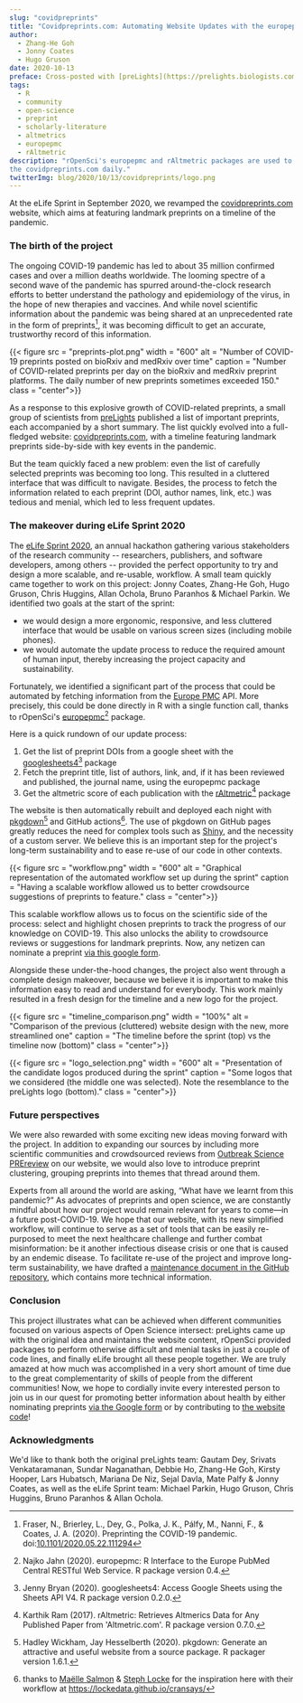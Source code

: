 ```yaml
---
slug: "covidpreprints"
title: "Covidpreprints.com: Automating Website Updates with the europepmc and rAltmetric Packages"
author:
  - Zhang-He Goh
  - Jonny Coates
  - Hugo Gruson
date: 2020-10-13
preface: Cross-posted with [preLights](https://prelights.biologists.com/)
tags:
  - R
  - community
  - open-science
  - preprint
  - scholarly-literature
  - altmetrics
  - europepmc
  - rAltmetric
description: "rOpenSci's europepmc and rAltmetric packages are used to auto-update
the covidpreprints.com daily."
twitterImg: blog/2020/10/13/covidpreprints/logo.png
---
```


At the eLife Sprint in September 2020, we revamped the [covidpreprints.com](https://covidpreprints.com/) website, which aims at featuring landmark preprints on a timeline of the pandemic. 
 
### The birth of the project

The ongoing COVID-19 pandemic has led to about 35 million confirmed cases and over a million deaths worldwide. The looming spectre of a second wave of the pandemic has spurred around-the-clock research efforts to better understand the pathology and epidemiology of the virus, in the hope of new therapies and vaccines.
And while novel scientific information about the pandemic was being shared at an unprecedented rate in the form of preprints[^1], it was becoming difficult to get an accurate, trustworthy record of this information.

[^1]: Fraser, N., Brierley, L., Dey, G., Polka, J. K., Pálfy, M., Nanni, F., & Coates, J. A. (2020). Preprinting the COVID-19 pandemic. doi:[10.1101/2020.05.22.111294](https://doi.org/10.1101/2020.05.22.111294)

{{< figure src = "preprints-plot.png" width = "600" alt = "Number of COVID-19 preprints posted on bioRxiv and medRxiv over time" caption = "Number of COVID-related preprints per day on the bioRxiv and medRxiv preprint platforms. The daily number of new preprints sometimes exceeded 150." class = "center">}}

As a response to this explosive growth of COVID-related preprints, a small group of scientists from [preLights](https://prelights.biologists.com/) published a list of important preprints, each accompanied by a short summary. The list quickly evolved into a full-fledged website: [covidpreprints.com](https://covidpreprints.com/), with a timeline featuring landmark preprints side-by-side with key events in the pandemic.

But the team quickly faced a new problem: even the list of carefully selected preprints was becoming too long. This resulted in a cluttered interface that was difficult to navigate. Besides, the process to fetch the information related to each preprint (DOI, author names, link, etc.) was tedious and menial, which led to less frequent updates.

### The makeover during eLife Sprint 2020

The [eLife Sprint 2020](https://sprint.elifesciences.org/), an annual hackathon gathering various stakeholders of the research community -- researchers, publishers, and software developers, among others -- provided the perfect opportunity to try and design a more scalable, and re-usable, workflow. A small team quickly came together to work on this project: Jonny Coates, Zhang-He Goh, Hugo Gruson, Chris Huggins, Allan Ochola, Bruno Paranhos & Michael Parkin. We identified two goals at the start of the sprint:

- we would design a more ergonomic, responsive, and less cluttered interface that would be usable on various screen sizes (including mobile phones).
- we would automate the update process to reduce the required amount of human input, thereby increasing the project capacity and sustainability.

Fortunately, we identified a significant part of the process that could be automated by fetching information from the [Europe PMC](https://europepmc.org/About) API. More precisely, this could be done directly in R with a single function call, thanks to rOpenSci's [europepmc](https://docs.ropensci.org/europepmc/)[^2] package.

[^2]: Najko Jahn (2020). europepmc: R Interface to the Europe PubMed Central RESTful Web Service. R package version 0.4.

Here is a quick rundown of our update process:

1. Get the list of preprint DOIs from a google sheet with the [googlesheets4](https://googlesheets4.tidyverse.org/)[^3] package
1. Fetch the preprint title, list of authors, link, and, if it has been reviewed and published, the journal name, using the europepmc package
1. Get the altmetric score of each publication with the [rAltmetric](https://docs.ropensci.org/rAltmetric/)[^4] package 

The website is then automatically rebuilt and deployed each night with [pkgdown](https://pkgdown.r-lib.org/)[^5] and GitHub actions[^6]. The use of pkgdown on GitHub pages greatly reduces the need for complex tools such as [Shiny](https://shiny.rstudio.com/), and the necessity of a custom server. We believe this is an important step for the project's long-term sustainability and to ease re-use of our code in other contexts.

[^3]: Jenny Bryan (2020). googlesheets4: Access Google Sheets using the Sheets API V4. R package version 0.2.0.
[^4]: Karthik Ram (2017). rAltmetric: Retrieves Altmerics Data for Any Published Paper from 'Altmetric.com'. R package version 0.7.0.
[^5]: Hadley Wickham, Jay Hesselberth (2020). pkgdown: Generate an attractive and useful website from a source package. R packager version 1.6.1.
[^6]: thanks to [Maëlle Salmon](/author/ma%C3%ABlle-salmon/) & [Steph Locke](/author/stephanie-locke/) for the inspiration here with their workflow at <https://lockedata.github.io/cransays/>

{{< figure src = "workflow.png" width = "600" alt = "Graphical representation of the automated workflow set up during the sprint" caption = "Having a scalable workflow allowed us to better crowdsource suggestions of preprints to feature." class = "center">}}


This scalable workflow allows us to focus on the scientific side of the process: select and highlight chosen preprints to track the progress of our knowledge on COVID-19. This also unlocks the ability to crowdsource reviews or suggestions for landmark preprints. Now, any netizen can nominate a preprint [via this google form](https://docs.google.com/forms/d/e/1FAIpQLSfRuZegczktW7SCmkopVZLNL7k0IHrEuoPRdAn6czTNxkM_xQ/viewform).

Alongside these under-the-hood changes, the project also went through a complete design makeover, because we believe it is important to make this information easy to read and understand for everybody. This work mainly resulted in a fresh design for the timeline and a new logo for the project.

{{< figure src = "timeline_comparison.png" width = "100%" alt = "Comparison of the previous (cluttered) website design with the new, more streamlined one" caption = "The timeline before the sprint (top) vs the timeline now (bottom)" class = "center">}}

{{< figure src = "logo_selection.png" width = "600" alt = "Presentation of the candidate logos produced during the sprint" caption = "Some logos that we considered (the middle one was selected). Note the resemblance to the preLights logo (bottom)." class = "center">}}

### Future perspectives

We were also rewarded with some exciting new ideas moving forward with the project. In addition to expanding our sources by including more scientific communities and crowdsourced reviews from [Outbreak Science PREreview](https://outbreaksci.prereview.org) on our website, we would also love to introduce preprint clustering, grouping preprints into themes that thread around them.
 
Experts from all around the world are asking, “What have we learnt from this pandemic?” As advocates of preprints and open science, we are constantly mindful about how our project would remain relevant for years to come—in a future post-COVID-19. We hope that our website, with its new simplified workflow, will continue to serve as a set of tools that can be easily re-purposed to meet the next healthcare challenge and further combat misinformation: be it another infectious disease crisis or one that is caused by an endemic disease. To facilitate re-use of the project and improve long-term sustainability, we have drafted a [maintenance document in the GitHub repository](https://github.com/coatesj/covidpreprints/wiki/Maintenance-guide), which contains more technical information. 

### Conclusion

This project illustrates what can be achieved when different communities focused on various aspects of Open Science intersect: preLights came up with the original idea and maintains the website content, rOpenSci provided packages to perform otherwise difficult and menial tasks in just a couple of code lines, and finally eLife brought all these people together. We are truly amazed at how much was accomplished in a very short amount of time due to the great complementarity of skills of people from the different communities! Now, we hope to cordially invite every interested person to join us in our quest for promoting better information about health by either nominating preprints [via the Google form](https://docs.google.com/forms/d/e/1FAIpQLSfRuZegczktW7SCmkopVZLNL7k0IHrEuoPRdAn6czTNxkM_xQ/viewform) or by contributing to [the website code](https://github.com/coatesj/covidpreprints/)!

### Acknowledgments

We'd like to thank both the original preLights team: Gautam Dey, Srivats Venkataramanan, Sundar Naganathan, Debbie Ho, Zhang-He Goh, Kirsty Hooper, Lars Hubatsch, Mariana De Niz, Sejal Davla, Mate Palfy & Jonny Coates, as well as the eLife Sprint team: Michael Parkin, Hugo Gruson, Chris Huggins, Bruno Paranhos & Allan Ochola.

